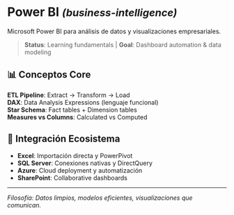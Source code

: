 # Power BI <small>_(business-intelligence)_</small>

Microsoft Power BI para análisis de datos y visualizaciones empresariales.

> **Status**: Learning fundamentals | **Goal**: Dashboard automation & data modeling

## 📊 Conceptos Core

**ETL Pipeline**: Extract → Transform → Load  
**DAX**: Data Analysis Expressions (lenguaje funcional)  
**Star Schema**: Fact tables + Dimension tables  
**Measures vs Columns**: Calculated vs Computed  

## 🔗 Integración Ecosistema

- **Excel**: Importación directa y PowerPivot
- **SQL Server**: Conexiones nativas y DirectQuery  
- **Azure**: Cloud deployment y automatización
- **SharePoint**: Collaborative dashboards

---

*Filosofía: Datos limpios, modelos eficientes, visualizaciones que comunican.*